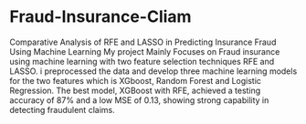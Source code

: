 # Fraud-Insurance-Cliam
Comparative Analysis of RFE and LASSO in Predicting Insurance Fraud Using Machine Learning
My project Mainly Focuses on Fraud insurance using machine learning with two feature selection techniques RFE and LASSO. i preprocessed the data and develop three machine learning models for the two features which is XGboost, Random Forest and Logistic Regression. The best model, XGBoost with RFE, achieved a testing accuracy of 87% and a low MSE of 0.13, showing strong capability in detecting fraudulent claims.
